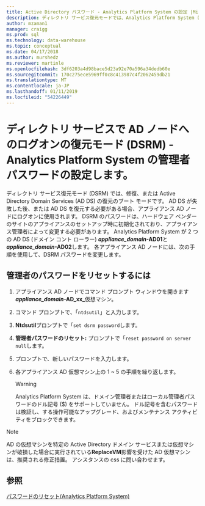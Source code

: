 ```yaml
---
title: Active Directory パスワード - Analytics Platform System の設定 |Microsoft Docs
description: ディレクトリ サービス復元モードでは、Analytics Platform System (APS) で Active Directory ノード管理者ログオン パスワードを設定します。
author: mzaman1
manager: craigg
ms.prod: sql
ms.technology: data-warehouse
ms.topic: conceptual
ms.date: 04/17/2018
ms.author: murshedz
ms.reviewer: martinle
ms.openlocfilehash: 3df6203a4d98bace5d23a92e70a596a34dedb60e
ms.sourcegitcommit: 170c275ece5969ff0c8c413987c4f2062459db21
ms.translationtype: MT
ms.contentlocale: ja-JP
ms.lasthandoff: 01/11/2019
ms.locfileid: "54226449"
---
```

# <a name="set-admin-password-for-logging-on-to-ad-nodes-in-directory-services-restore-mode-dsrm---analytics-platform-system"></a>ディレクトリ サービスで AD ノードへのログオンの復元モード (DSRM) - Analytics Platform System の管理者パスワードの設定します。
ディレクトリ サービス復元モード (DSRM) では、修復、または Active Directory Domain Services (AD DS) の復元のブート モードです。 AD DS が失敗した後、または AD DS を復元する必要がある場合、アプライアンス AD ノードにログオンに使用されます。 DSRM のパスワードは、ハードウェア ベンダーのサイトのアプライアンスのセットアップ時に初期化されており、アプライアンス管理者によって変更する必要があります。 Analytics Platform System が 2 つの AD DS (ドメイン コント ローラー) **_appliance_domain_-AD01**と **_appliance_domain_-AD02**します。 各アプライアンス AD ノードには、次の手順を使用して、DSRM パスワードを変更します。  
  
## <a name="HowToDSRM"></a>管理者のパスワードをリセットするには  
  
1.  アプライアンス AD ノードでコマンド プロンプト ウィンドウを開きます <strong>_appliance_domain_-AD_xx_</strong>仮想マシン。  
  
2.  コマンド プロンプトで、「`ntdsutil`」と入力します。  
  
3.  **Ntdsutil**プロンプトで「`set dsrm password`します。  
  
4.  **管理者パスワードのリセット:** プロンプトで「`reset password on server null`します。  
  
5.  プロンプトで、新しいパスワードを入力します。  
  
6.  各アプライアンス AD 仮想マシン上の 1 ~ 5 の手順を繰り返します。  
  
    > [!WARNING]  
    > Analytics Platform System は、ドメイン管理者またはローカル管理者パスワードのドル記号 ($) をサポートしていません。 ドル記号を含むパスワードは検証し、する操作可能なアップグレード、およびメンテナンス アクティビティをブロックできます。  
  
> [!NOTE]  
> AD の仮想マシンを特定の Active Directory ドメイン サービスまたは仮想マシンが破損した場合に実行されている**ReplaceVM**影響を受けた AD 仮想マシンは、推奨される修正措置。 アシスタンスの css に問い合わせます。  
  
## <a name="see-also"></a>参照  
[パスワードのリセット&#40;Analytics Platform System&#41;](password-reset.md)  
  
